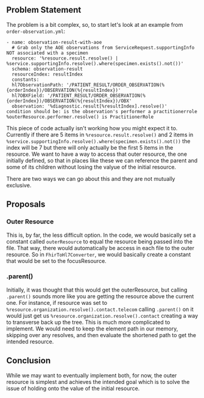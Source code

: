 ## Problem Statement
The problem is a bit complex, so, to start let's look at an example from `order-observation.yml`:
```
- name: observation-result-with-aoe
  # Grab only the AOE observations from ServiceRequest.supportingInfo NOT associated with a specimen
  resource: '%resource.result.resolve() | %service.supportingInfo.resolve().where(specimen.exists().not())'
  schema: observation-result
  resourceIndex: resultIndex
  constants:
  hl7ObservationPath: '/PATIENT_RESULT/ORDER_OBSERVATION(%{orderIndex})/OBSERVATION(%{resultIndex})'
  hl7OBXField: '/PATIENT_RESULT/ORDER_OBSERVATION(%{orderIndex})/OBSERVATION(%{resultIndex})/OBX'
  observation: '%diagnostic.result[%resultIndex].resolve()'
condition should be: is the observation's performer a practitionerrole
%outerResource.performer.resolve() is PractitionerRole
```

This piece of code actually isn't working how you might expect it to. Currently if there are 5 items in 
`%resource.result.resolve()` and 2 items in `%service.supportingInfo.resolve().where(specimen.exists().not())` the 
index will be 7 but there will only actually be the first 5 items in the resource. We want to have a way to access 
that outer resource, the one initially defined, so that in places like these we can reference the parent and some of 
its children without losing the valyue of the initial resource.

There are two ways we can go about this and they are not mutually exclusive. 

## Proposals
### Outer Resource
This is, by far, the less difficult option. In the code, we would basically set a constant called `outerResource` to 
equal the resource being passed into the file. That way, there would automatically be access in each file to the outer 
resource. So in `FhirToHl7Converter`, we would basically create a constant that would be set to the focusResource. 

### .parent()
Initially, it was thought that this would get the outerResource, but calling `.parent()` sounds more like you are 
getting the resource above the current one. For instance, if resource was set to 
`%resource.organization.resolve().contact.telecom` calling `.parent()` on it would just get us 
`%resource.organization.resolve().contact` creating a way to transverse back up the tree. This is much more complicated
to implement. We would need to keep the element path in our memory, skipping over any resolves, and then evaluate the 
shortened path to get the intended resource.

## Conclusion
While we may want to eventually implement both, for now, the outer resource is simplest and achieves the intended goal 
which is to solve the issue of holding onto the value of the initial resource. 